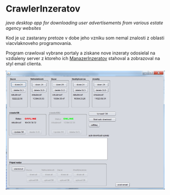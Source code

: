 # CrawlerInzeratov
*java desktop app for downloading user advertisements from various estate agency websites*

Kod je uz zastarany pretoze v dobe jeho vzniku som nemal znalosti z oblasti viacvlaknoveho programovania.

Program crawloval vybrane portaly a ziskane nove inzeraty odosielal na vzdialeny server z ktoreho ich [ManazerInzeratov](https://github.com/janmurin/ManazerInzeratov) stahoval a zobrazoval na styl email clienta. 

![example image](crawler.jpg "An exemplary image")